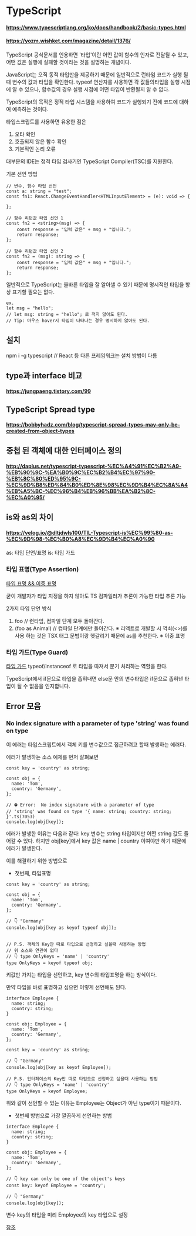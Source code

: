 # TypeScript
#### https://www.typescriptlang.org/ko/docs/handbook/2/basic-types.html
#### https://yozm.wishket.com/magazine/detail/1376/

TypeScript 공식문서를 인용하면 '타입'이란 어떤 값이 함수의 인자로 전달될 수 있고, 어떤 값은 실행에 실패할 것이라는 것을 설명하는 개념이다.

JavaScript는 오직 동적 타입만을 제공하기 때문에 일반적으로 런타임 코드가 실행 될 때 변수의 값과 타입을 확인한다.
typeof 연산자를 사용하면 각 값들의타입을 실행 시점에 알 수 있으나, 함수값의 경우 실행 시점에 어떤 타입이 반환될지 알 수 없다.

TypeScript의 목적은 정적 타입 시스템을 사용하여 코드가 실행되기 전에 코드에 대하여 예측하는 것이다.

타입스크립트를 사용하면 유용한 점은
1. 오타 확인
2. 호출되지 않은 함수 확인
3. 기본적인 논리 오류

대부분의 IDE는 정적 타입 검사기인 TypeScript Compiler(TSC)를 지원한다.

기본 선언 방법
```
// 변수, 함수 타입 선언
const a: string = "test";
const fn1: React.ChangeEventHandler<HTMLInputElement> = (e): void => {

};

// 함수 리턴값 타입 선언 1
const fn2 = <string>(msg) => {
    const response = "입력 값은" + msg + "입니다.";
    return response;
};

// 함수 리턴값 타입 선언 2
const fn2 = (msg): string => {
    const response = "입력 값은" + msg + "입니다.";
    return response;
};
```

일반적으로 TypeScript는 올바른 타입을 잘 알아낼 수 있기 때문에 명시적인 타입을 항상 표기할 필요는 없다.
```
ex.
let msg = "hello";
// let msg: string = "hello"; 로 적지 않아도 된다.
// Tip: 마우스 hover시 타입이 나타나는 경우 명시하지 않아도 된다.
```

## 설치
npm i -g typescript // React 등 다른 프레임워크는 설치 방법이 다름

## type과 interface 비교
#### https://jungpaeng.tistory.com/99

## TypeScript Spread type
#### https://bobbyhadz.com/blog/typescript-spread-types-may-only-be-created-from-object-types

## 중첩 된 객체에 대한 인터페이스 정의
#### http://daplus.net/typescript-typescript-%EC%A4%91%EC%B2%A9-%EB%90%9C-%EA%B0%9C%EC%B2%B4%EC%97%90-%EB%8C%80%ED%95%9C-%EC%9D%B8%ED%84%B0%ED%8E%98%EC%9D%B4%EC%8A%A4%EB%A5%BC-%EC%96%B4%EB%96%BB%EA%B2%8C-%EC%A0%95/

## is와 as의 차이
#### https://velog.io/@dltjdwls100/TIL-Typescript-is%EC%99%80-as-%EC%9D%98-%EC%B0%A8%EC%9D%B4%EC%A0%90
as: 타입 단언/표명
is: 타입 가드

### 타입 표명(Type Assertion)
[타입 표명 && 이중 표명](https://radlohead.gitbook.io/typescript-deep-dive/type-system/type-assertion#as-foo-vs.-less-than-foo-greater-than)

굳이 개발자가 타입 지정을 하지 않아도 TS 컴파일러가 추론이 가능한 타입 추론 기능

2가지 타입 단언 방식
1. <Animal> foo // 런타임, 컴파일 단계 모두 돌아간다.
2. (foo as Animal) // 컴파일 단계에만 돌아간다.
※ 리액트로 개발할 시 꺽쇠(<>)를 사용 하는 것은 TSX 태그 문법이랑 헷갈리기 때문에 as를 추천한다.
※ 이중 표명 

### 타입 가드(Type Guard)
[타입 가드](https://radlohead.gitbook.io/typescript-deep-dive/type-system/typeguard)
typeof/instanceof 로 타입을 따져서 분기 처리하는 역할을 한다.

TypeScript에서 if문으로 타입을 좁혀내면 else문 안의 변수타입은 if문으로 좁혀낸 타입이 될 수 없음을 인지합니다.

## Error 모음

### No index signature with a parameter of type 'string' was found on type
이 에러는 타입스크립트에서 객체 키를 변수값으로 접근하려고 할때 발생하는 에러다.

에러가 발생하는 소스 예제를 먼저 살펴보면
```
const key = 'country' as string;

const obj = {
  name: 'Tom',
  country: 'Germany',
};

// ⛔️ Error:  No index signature with a parameter of type
// 'string' was found on type '{ name: string; country: string; }'.ts(7053)
console.log(obj[key]);
```

에러가 발생한 이유는 다음과 같다: key 변수는 string 타입이지만 어떤 string 값도 들어갈 수 있다.
하지만 obj[key]에서 key 값은 name | country 이여야만 하기 때문에 에러가 발생한다.

이를 해결하기 위한 방법으로

* 첫번째, 타입표명

```
const key = 'country' as string;

const obj = {
  name: 'Tom',
  country: 'Germany',
};

// 👇️ "Germany"
console.log(obj[key as keyof typeof obj]);


// P.S. 객체의 Key만 따로 타입으로 선정하고 싶을때 사용하는 방법
// 위 소스와 연관이 없다
// 👇️ type OnlyKeys = 'name' | 'country'
type OnlyKeys = keyof typeof obj;
```

키값만 가지는 타입을 선언하고, key 변수의 타입표명을 하는 방식이다.


만약 타입을 바로 표명하고 싶으면 이렇게 선언해도 된다.
```
interface Employee {
  name: string;
  country: string;
}

const obj: Employee = {
  name: 'Tom',
  country: 'Germany',
};

const key = 'country' as string;

// 👇️ "Germany"
console.log(obj[key as keyof Employee]);

// P.S. 인터페이스의 Key만 따로 타입으로 선정하고 싶을때 사용하는 방법
// 👇️ type OnlyKeys = 'name' | 'country'
type OnlyKeys = keyof Employee;
```
위와 같이 선언할 수 있는 이유는 Employee는 Object가 아닌 type이기 때문이다.

* 첫번째 방법으로 가장 깔끔하게 선언하는 방법
```
interface Employee {
  name: string;
  country: string;
}

const obj: Employee = {
  name: 'Tom',
  country: 'Germany',
};

// 👇️ key can only be one of the object's keys
const key: keyof Employee = 'country';

// 👇️ "Germany"
console.log(obj[key]);
```

변수 key의 타입을 미리 Employee의 key 타입으로 설정

[참조](https://bobbyhadz.com/blog/typescript-no-index-signature-with-parameter-of-type-string)